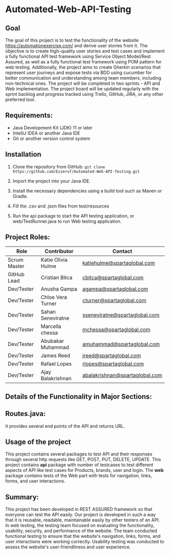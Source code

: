 # Automated-Web-API-Testing

## Goal

The goal of this project is to test the functionality of the website https://automationexercise.com/ and derive user stories from it. The objective is to create high-quality user stories and test cases and implement a fully functional API test framework using Service Object Model/Rest Assured, as well as a fully functional test framework using POM pattern for web testing. Additionally, the project aims to create Gherkin scenarios that represent user journeys and expose tests via BDD using cucumber for better communication and understanding among team members, including non-technical ones. The project will be completed in two sprints - API and Web implementation. The project board will be updated regularly with the sprint backlog and progress tracked using Trello, GitHub, JIRA, or any other preferred tool.

## **Requirements:**

- Java Development Kit (JDK) 11 or later
- IntelliJ IDEA or another Java IDE
- Git or another version control system

## Installation

 1. Clone the repository from GitHub:
   `git clone https://github.com/Ezzerof/Automated-Web-API-Testing.git`
 2. Import the project into your Java IDE.

 3. Install the necessary dependencies using a build tool such as Maven or Gradle.
 
 4. Fill the .csv and .json files from test/resources

 5. Run the api package to start the API testing application, or web/TestRunner.java to run Web testing application.

## Project Roles:


| Role         | Contributor         | Contact                         |
|--------------|---------------------|---------------------------------|
| Scrum Master | Katie Olivia Hulme  | katiehulme@spartaglobal.com     |
| GitHub Lead  | Cristian Bitca      | cbitca@spartaglobal.com         |
| Dev/Tester   | Anusha Gampa        | agampa@spartaglobal.com         |
| Dev/Tester   | Chloe Vera Turner   | cturner@spartaglobal.com        |
| Dev/Tester   | Sahan Seneviratne   | sseneviratne@spartaglobal.com   |
| Dev/Tester   | Marcella chessa     | mchessa@spartaglobal.com        |
| Dev/Tester   | Abubakar Muhammad   | amuhammad@spartaglobal.com      |
| Dev/Tester   | James Reed          | jreed@spartaglobal.com          |
| Dev/Tester   | Rafael Lopes        | rlopes@spartaglobal.com         |
| Dev/Tester   | Ajay Balakrishnan   | abalakrishnan@spartaglobal.com  |


## **Details of the Functionality in Major Sections:**

## **Routes.java:**

It provides several end points of the API and returns URL.

## **Usage of the project**

This project contains several packages to test API and their responses through several http requests like GET, POST, PUT, DELETE, UPDATE. This project contains **api** package with number of testcases to test different aspects of API like test cases for Products, brands, user and login. The **web** package contains tests of the Web part with tests for navigation, links, forms, and user interactions.

## **Summary:**

 This project has been developed in REST ASSURED framework so that everyone can test the API easily. Our project is developed in such a way that it is reusable, readable, maintainable easily by other testers of an API. In web testing, the testing team focused on evaluating the functionality, usability, security, and performance of the website. The team conducted functional testing to ensure that the website's navigation, links, forms, and user interactions were working correctly. Usability testing was conducted to assess the website's user-friendliness and user experience.
